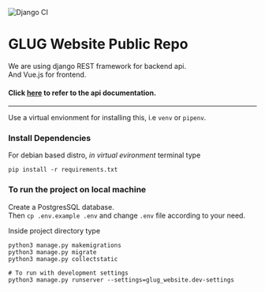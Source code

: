 ![Django CI](https://github.com/lugnitdgp/glug_website_backend/workflows/Django%20CI/badge.svg?branch=master)
# GLUG Website Public Repo
We are using django REST framework for backend api. <br />
And Vue.js for frontend. <br />

#### Click [here](https://documenter.getpostman.com/view/5813355/RzZ7mzS4) to refer to the api documentation.

---
Use a virtual envionment for installing this, 
i.e `venv` or `pipenv`.
### Install Dependencies
For debian based distro, *in virtual evironment* terminal type
```shell
pip install -r requirements.txt
```
### To run the project on local machine
Create a PostgresSQL database.</br>
Then `cp .env.example .env` and change `.env` file according to your need.

Inside project directory type
```shell
python3 manage.py makemigrations
python3 manage.py migrate
python3 manage.py collectstatic

# To run with development settings
python3 manage.py runserver --settings=glug_website.dev-settings
```
